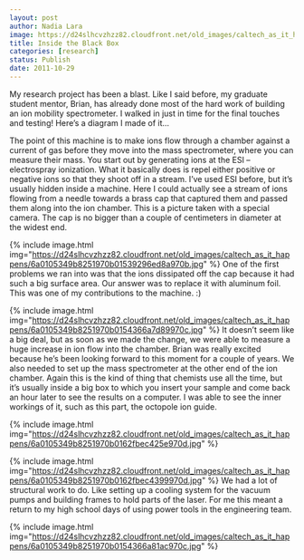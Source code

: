 ```yaml
---
layout: post
author: Nadia Lara
image: https://d24slhcvzhzz82.cloudfront.net/old_images/caltech_as_it_happens/6a0105349b8251970b0154366a79de970c.jpg
title: Inside the Black Box
categories: [research]
status: Publish
date: 2011-10-29
---
```



My research project has been a blast. Like I said before, my graduate student mentor, Brian, has already done most of the hard work of building an ion mobility spectrometer. I walked in just in time for the final touches and testing! Here’s a diagram I made of it…

The point of this machine is to make ions flow through a chamber against a current of gas before they move into the mass spectrometer, where you can measure their mass. You start out by generating ions at the ESI – electrospray ionization. What it basically does is repel either positive or negative ions so that they shoot off in a stream. I’ve used ESI before, but it’s usually hidden inside a machine. Here I could actually see a stream of ions flowing from a needle towards a brass cap that captured them and passed them along into the ion chamber. This is a picture taken with a special camera. The cap is no bigger than a couple of centimeters in diameter at the widest end.


{% include image.html img="https://d24slhcvzhzz82.cloudfront.net/old_images/caltech_as_it_happens/6a0105349b8251970b01539296ed8a970b.jpg" %}
One of the first problems we ran into was that the ions dissipated off the cap because it had such a big surface area. Our answer was to replace it with aluminum foil. This was one of my contributions to the machine. :)

{% include image.html img="https://d24slhcvzhzz82.cloudfront.net/old_images/caltech_as_it_happens/6a0105349b8251970b0154366a7d89970c.jpg" %}
It doesn’t seem like a big deal, but as soon as we made the change, we were able to measure a huge increase in ion flow into the chamber. Brian was really excited because he’s been looking forward to this moment for a couple of years. We also needed to set up the mass spectrometer at the other end of the ion chamber. Again this is the kind of thing that chemists use all the time, but it’s usually inside a big box to which you insert your sample and come back an hour later to see the results on a computer. I was able to see the inner workings of it, such as this part, the octopole ion guide.


{% include image.html img="https://d24slhcvzhzz82.cloudfront.net/old_images/caltech_as_it_happens/6a0105349b8251970b0162fbec425e970d.jpg" %}


{% include image.html img="https://d24slhcvzhzz82.cloudfront.net/old_images/caltech_as_it_happens/6a0105349b8251970b0162fbec4399970d.jpg" %}
We had a lot of structural work to do. Like setting up a cooling system for the vacuum pumps and building frames to hold parts of the laser. For me this meant a return to my high school days of using power tools in the engineering team.


{% include image.html img="https://d24slhcvzhzz82.cloudfront.net/old_images/caltech_as_it_happens/6a0105349b8251970b0154366a81ac970c.jpg" %}
